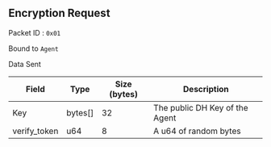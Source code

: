 ## Encryption Request

Packet ID : `0x01`

Bound to `Agent`

Data Sent

| Field        | Type    | Size (bytes) | Description                    |
| ------------ | ------- | ------------ | ------------------------------ |
| Key          | bytes[] | 32           | The public DH Key of the Agent |
| verify_token | u64     | 8            | A u64 of random bytes          |
